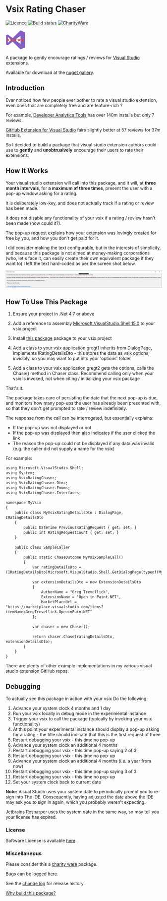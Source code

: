 [AppVeyorProjectUrl]: https://ci.appveyor.com/project/GregTrevellick/vsixratingchaser
[AppVeyorProjectBuildStatusBadgeSvg]: https://ci.appveyor.com/api/projects/status/5ism52msmffomkh3?svg=true
[GitHubRepoURL]: https://github.com/GregTrevellick/VsixRatingChaser
[GitHubRepoIssuesURL]: https://github.com/GregTrevellick/VsixRatingChaser/issues
[GitHubRepoPullRequestsURL]: https://github.com/GregTrevellick/VsixRatingChaser/pulls
[NugetUrl]: https://www.nuget.org/packages/OpenInApp.Common/
[VisualStudioURL]: https://www.visualstudio.com/
[CharityWareURL]: https://github.com/GregTrevellick/MiscellaneousArtefacts/wiki/Charity-Ware
[WhyURL]: https://github.com/GregTrevellick/MiscellaneousArtefacts/wiki/Why

# Vsix Rating Chaser 

[![Licence](https://img.shields.io/aur/license/yaourt.svg)](/LICENSE.txt)
[![Build status][AppVeyorProjectBuildStatusBadgeSvg]][AppVeyorProjectUrl]
[![CharityWare](https://img.shields.io/badge/Charity%20Ware-Thank%20You-brightgreen.svg)][CharityWareURL]

![Vsix Rating Chaser](NugetIcon_64x64.png "Vsix Rating Chaser Logo")

A package to gently encourage ratings / reviews for [Visual Studio][VisualStudioURL] extensions.

Available for download at the [nuget gallery][NugetUrl].

## Introduction

Ever noticed how few people ever bother to rate a visual studio extension, even ones that are completely free and are feature-rich ?

For example, [Developer Analytics Tools](https://marketplace.visualstudio.com/items?itemName=VisualStudioOnlineApplicationInsights.DeveloperAnalyticsTools) has over 140m installs but only 7 reviews.

[GitHub Extension for Visual Studio](https://marketplace.visualstudio.com/items?itemName=GitHub.GitHubExtensionforVisualStudio) fairs slightly better at 57 reviews for 37m installs.

So I decided to build a package that visual studio extension authors could use to **gently** and **unobtrusively** encourage their users to rate their extensions.

## How It Works

Your visual studio extension will call into this package, and it will, at **three month intervals**, for **a maximum of three times**, present the user with a pop-up window asking for a rating.

It is deliberately low-key, and does not actually track if a rating or review has been made.

It does not disable any functionality of your vsix if a rating / review hasn't been made (how could it?).

The pop-up request explains how your extension was lovingly created for free by you, and how you don't get paid for it. 

I did consider making the text configurable, but in the interests of simplicity, and because this package is not aimed at money-making corporations (who, let's face it, can easily create their own equivalent package if they want to) I left the text hard-coded as per the screen shot below.

![Rating Request](\src\VsixRatingChaser\RatingRequestScreenshot.png)

## How To Use This Package

1. Ensure your project in .Net 4.7 or above

1. Add a reference to assembly [Microsoft.VisualStudio.Shell.15.0](https://www.nuget.org/packages/Microsoft.VisualStudio.Shell.15.0) to your vsix project

1. Install [this package][NugetUrl] package to your vsix project

1. Add a class to your vsix application gregt1 inherits from DialogPage, implements IRatingDetailsDto - this stores the data as vsix options, invisibly, so you may want to put into your 'options' folder

1. Add a class to your vsix application gregt2 gets the options, calls the Chase() method in Chaser class. Recommend calling only when your vsix is invoked, not when citing / initializing your vsix package

That's it. 

The package takes care of persisting the date that the next pop-up is due, and monitors how many pop-ups the user has already been presented with, so that they don't get prompted to rate / review indefinitely.

The response from the call can be interrogated, but essentially explains:
 - If the pop-up was not displayed or not 
 - If the pop-up was displayed then also indicates if the user clicked the link
 - The reason the pop-up could not be displayed if any data was invalid (e.g. the caller did not supply a name for the vsix)

For example:

    using Microsoft.VisualStudio.Shell;
    using System;
    using VsixRatingChaser;
    using VsixRatingChaser.Dtos;
    using VsixRatingChaser.Enums;
    using VsixRatingChaser.Interfaces;
    
    namespace MyVsix
    {
        public class MyVsixRatingDetailsDto : DialogPage, IRatingDetailsDto
        {
            public DateTime PreviousRatingRequest { get; set; }
            public int RatingRequestCount { get; set; }
        }
    
        public class SampleCaller
        {
            public static ChaseOutcome MyVsixSampleCall()
            {
                var ratingDetailsDto = (IRatingDetailsDto)Microsoft.VisualStudio.Shell.GetDialogPage(typeof(MyVsixRatingDetailsDto));
    
                var extensionDetailsDto = new ExtensionDetailsDto
                {
                    AuthorName = "Greg Trevellick",
                    ExtensionName = "Open in Paint.NET",
                    MarketPlaceUrl = "https://marketplace.visualstudio.com/items?itemName=GregTrevellick.OpeninPaintNET"
                };
    
                var chaser = new Chaser();
    
                return chaser.Chase(ratingDetailsDto, extensionDetailsDto);
            }
        }
    }

There are plenty of other example implementations in my various visual studio extension GitHub repos.

## Debugging

To actually see this package in action with your vsix Do the following:

1. Advance your system clock 4 months and 1 day
1. Run your vsix locally in debug mode in the experimental instance
1. Trigger your vsix to call the package (typically by invoking your vsix functionality)
1. At this point your experimental instance should display a pop-up asking for a rating - the title should indicate that this is the first request of three
1. Restart debugging your vsix - this time no pop-up
1. Advance your system clock an additional 4 months
1. Restart debugging your vsix - this time pop-up saying 2 of 3
1. Restart debugging your vsix - this time no pop-up
1. Advance your system clock an additional 4 months (i.e. a year from now)
1. Restart debugging your vsix - this time pop-up saying 3 of 3
1. Restart debugging your vsix - this time no pop-up
1. Set your system clock back to current date

**Note:** Visual Studio uses your system date to periodically prompt you to re-sign into The IDE. Consequently, having adjusted the date above the IDE may ask you to sign in again, which you probably weren't expecting. 

Jetbrains Resharper uses the system date in the same way, so may tell you your license has expired.

### License

Software License is available [here](/LICENSE.txt).

### Miscellaneous

Please consider this a [charity ware][CharityWareURL] package.

Bugs can be logged [here][GitHubRepoIssuesURL].

See the [change log](CHANGELOG.md) for release history.

[Why build this package?][WhyURL]